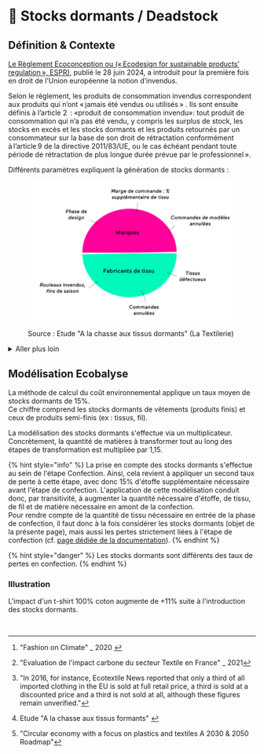 # 👘 Stocks dormants / Deadstock

## Définition & Contexte

[Le Règlement Ecoconception ou (« Ecodesign for sustainable products’ regulation », ESPR)](https://eur-lex.europa.eu/legal-content/FR/TXT/HTML/?uri=OJ:L_202401781), publié le 28 juin 2024,  a introduit pour la première fois en droit de l’Union européenne la notion d’invendus.&#x20;

Selon le règlement, les produits de consommation invendus correspondent aux produits qui n’ont « jamais été vendus ou utilisés » . Ils sont ensuite définis à l’article 2  : «produit de consommation invendu»: tout produit de consommation qui n’a pas été vendu, y compris les surplus de stock, les stocks en excès et les stocks dormants et les produits retournés par un consommateur sur la base de son droit de rétractation conformément à l’article 9 de la directive 2011/83/UE, ou le cas échéant pendant toute période de rétractation de plus longue durée prévue par le professionnel ».

Différents paramètres expliquent la génération de stocks dormants :&#x20;

<figure><img src="../../.gitbook/assets/image (15) (1).png" alt=""><figcaption><p>Source : Etude "A la chasse aux tissus dormants" (La Textilerie)</p></figcaption></figure>

<details>

<summary>Aller plus loin</summary>

Une revue bibliographique et différents ateliers ont été menés en 2023 afin d'estimer la matérialité des stocks dormants. Voici quelques sources/données (non exhaustif) :&#x20;

Stocks dormant de vêtements (produit fini) :&#x20;

* 15% (source : [Mc Kinsey](#user-content-fn-1)[^1])
* 16% (source : Cycleco[^2])
* 12% (source : [The Good Goods](https://www.thegoodgoods.fr/media/economie/circularite-services/tech-uptrade-marketplace-revalorise-stocks-dormants/))
* 33% (source : [EcoTextile](https://www.ecotextile.com/2016042122078/fashion-retail-news/one-third-of-all-clothing-never-sold.html) / citation[^3])

Stocks dormants de produits semi-finis :&#x20;

* 5% de marge moyenne constatée au bénéficie du fournisseur lors de commandes de la part du donneur d'ordre (marque/confectionneur) (source : [La Textilerie](#user-content-fn-4)[^4])
* 10% à 20% sur le marché danois (source : [Roadmap pour une économie circulaire](#user-content-fn-5)[^5] - Danemark)&#x20;

</details>

## Modélisation Ecobalyse

La méthode de calcul du coût environnemental applique un taux moyen de stocks dormants de 15%. \
Ce chiffre comprend les stocks dormants de vêtements (produits finis) et ceux de produits semi-finis (ex : tissus, fil).&#x20;

La modélisation des stocks dormants s'effectue via un multiplicateur. Concrètement, la quantité de matières à transformer tout au long des étapes de transformation est multipliée par 1,15.&#x20;

{% hint style="info" %}
La prise en compte des stocks dormants s'effectue au sein de l'étape Confection. Ainsi, cela revient à appliquer un second taux de perte à cette étape, avec donc 15% d'étoffe supplémentaire nécessaire avant l'étape de confection. L'application de cette modélisation conduit donc, par transitivité, à augmenter la quantité nécessaire d'étoffe, de tissu, de fil et de matière nécessaire en amont de la confection.\
Pour rendre compte de la quantité de tissu nécessaire en entrée de la phase de confection, il faut donc à la fois considérer les stocks dormants (objet de la présente page), mais aussi les pertes strictement liées à l'étape de confection (cf. [page dédiée de la documentation](../../communaute.md)).
{% endhint %}

{% hint style="danger" %}
Les stocks dormants sont différents des taux de pertes en confection.&#x20;
{% endhint %}

### **Illustration**

L'impact d'un t-shirt 100% coton augmente de +11% suite à l'introduction des stocks dormants.

<figure><img src="../../.gitbook/assets/Impact (uPts) d&#x27;un t-shirt 100% coton par étape (avec ou sans Deadstock) (1).png" alt=""><figcaption></figcaption></figure>

[^1]: "Fashion on Climate" \_ 2020&#x20;

[^2]: "Evaluation de l'impact carbone du secteur Textile en France" \_ 2021

[^3]: "In 2016, for instance, Ecotextile News reported that only a third of all imported clothing in the EU is sold at full retail price, a third is sold at a discounted price and a third is not sold at all, although these figures remain unverified."

[^4]: Etude "A la chasse aux tissus formants" &#x20;



[^5]: "Circular economy with a focus on plastics and textiles A 2030 & 2050 Roadmap"
